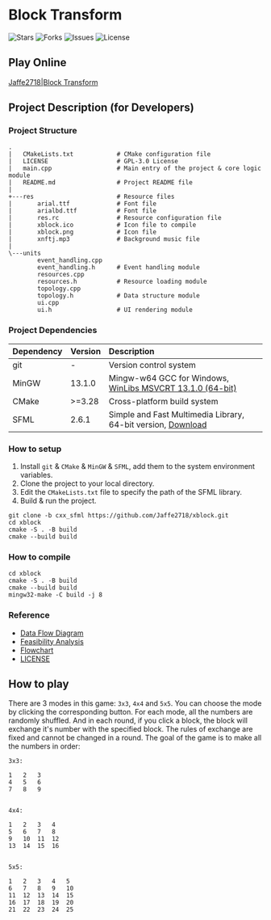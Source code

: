 # Block Transform

![Stars](https://img.shields.io/github/stars/Jaffe2718/xblock?style=flat-square)
![Forks](https://img.shields.io/github/forks/Jaffe2718/xblock?style=flat-square)
![Issues](https://img.shields.io/github/issues/Jaffe2718/xblock?style=flat-square)
![License](https://img.shields.io/github/license/Jaffe2718/xblock?style=flat-square)

## Play Online

[Jaffe2718|Block Transform](https://jaffe2718.github.io/xblock/)

## Project Description (for Developers)

### Project Structure

```
.
|   CMakeLists.txt            # CMake configuration file
|   LICENSE                   # GPL-3.0 License
|   main.cpp                  # Main entry of the project & core logic module
|   README.md                 # Project README file
|
+---res                       # Resource files
|       arial.ttf             # Font file
|       arialbd.ttf           # Font file
|       res.rc                # Resource configuration file
|       xblock.ico            # Icon file to compile
|       xblock.png            # Icon file
|       xnftj.mp3             # Background music file
|
\---units
        event_handling.cpp
        event_handling.h      # Event handling module
        resources.cpp
        resources.h           # Resource loading module
        topology.cpp
        topology.h            # Data structure module
        ui.cpp
        ui.h                  # UI rendering module
```

### Project Dependencies

| Dependency | Version | Description                                                                                                                                                                                                                   |
|:-----------|:--------|:------------------------------------------------------------------------------------------------------------------------------------------------------------------------------------------------------------------------------|
| git        | -       | Version control system                                                                                                                                                                                                        |
| MinGW      | 13.1.0  | Mingw-w64 GCC for Windows, [WinLibs MSVCRT 13.1.0 (64-bit)](https://github.com/brechtsanders/winlibs_mingw/releases/download/13.1.0-16.0.5-11.0.0-msvcrt-r5/winlibs-x86_64-posix-seh-gcc-13.1.0-mingw-w64msvcrt-11.0.0-r5.7z) |
| CMake      | \>=3.28 | Cross-platform build system                                                                                                                                                                                                   |
| SFML       | 2.6.1   | Simple and Fast Multimedia Library, 64-bit version, [Download](https://www.sfml-dev.org/download/sfml/2.6.1/)                                                                                                                 |

### How to setup

1. Install `git` & `CMake` & `MinGW` & `SFML`, add them to the system environment variables.
2. Clone the project to your local directory.
3. Edit the `CMakeLists.txt` file to specify the path of the SFML library.
4. Build & run the project.

```shell
git clone -b cxx_sfml https://github.com/Jaffe2718/xblock.git
cd xblock
cmake -S . -B build
cmake --build build
```

### How to compile

```shell
cd xblock
cmake -S . -B build
cmake --build build
mingw32-make -C build -j 8
```

### Reference

- [Data Flow Diagram](doc/img/Data_Flow_Diagram.svg)
- [Feasibility Analysis](doc/Feasibility_Analysis.md)
- [Flowchart](doc/Flowchart.md)
- [LICENSE](LICENSE)

## How to play

There are 3 modes in this game: `3x3`, `4x4` and `5x5`.
You can choose the mode by clicking the corresponding button.
For each mode, all the numbers are randomly shuffled.
And in each round, if you click a block, the block will exchange it's number with the specified block.
The rules of exchange are fixed and cannot be changed in a round.
The goal of the game is to make all the numbers in order:

```
3x3:

1   2   3
4   5   6
7   8   9


4x4:

1   2   3   4
5   6   7   8
9   10  11  12
13  14  15  16


5x5:

1   2   3   4   5
6   7   8   9   10
11  12  13  14  15
16  17  18  19  20
21  22  23  24  25
```